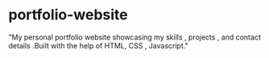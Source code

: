 # portfolio-website
"My personal portfolio website showcasing my skills , projects , and contact details .Built with the help of HTML, CSS , Javascript."
